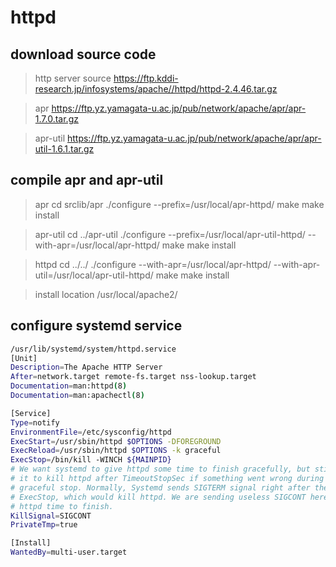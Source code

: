 # httpd

## download source code

> http server source
https://ftp.kddi-research.jp/infosystems/apache//httpd/httpd-2.4.46.tar.gz

> apr
https://ftp.yz.yamagata-u.ac.jp/pub/network/apache/apr/apr-1.7.0.tar.gz

> apr-util
https://ftp.yz.yamagata-u.ac.jp/pub/network/apache/apr/apr-util-1.6.1.tar.gz

## compile apr and apr-util

> apr
cd srclib/apr
./configure --prefix=/usr/local/apr-httpd/
make
make install

> apr-util
cd ../apr-util
./configure --prefix=/usr/local/apr-util-httpd/ --with-apr=/usr/local/apr-httpd/
make
make install

> httpd
cd ../../
./configure --with-apr=/usr/local/apr-httpd/ --with-apr-util=/usr/local/apr-util-httpd/
make
make install

> install location
/usr/local/apache2/

## configure systemd service
```bash
/usr/lib/systemd/system/httpd.service
[Unit]
Description=The Apache HTTP Server
After=network.target remote-fs.target nss-lookup.target
Documentation=man:httpd(8)
Documentation=man:apachectl(8)

[Service]
Type=notify
EnvironmentFile=/etc/sysconfig/httpd
ExecStart=/usr/sbin/httpd $OPTIONS -DFOREGROUND
ExecReload=/usr/sbin/httpd $OPTIONS -k graceful
ExecStop=/bin/kill -WINCH ${MAINPID}
# We want systemd to give httpd some time to finish gracefully, but still want
# it to kill httpd after TimeoutStopSec if something went wrong during the
# graceful stop. Normally, Systemd sends SIGTERM signal right after the
# ExecStop, which would kill httpd. We are sending useless SIGCONT here to give
# httpd time to finish.
KillSignal=SIGCONT
PrivateTmp=true

[Install]
WantedBy=multi-user.target
```
